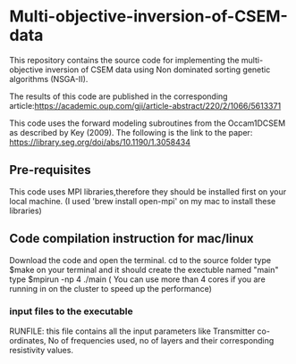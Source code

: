 # Multi-objective-inversion-of-CSEM-data

This repository contains the source code for implementing the multi-objective inversion of CSEM data using Non dominated sorting genetic algorithms (NSGA-II).

The results of this code are published in the corresponding article:https://academic.oup.com/gji/article-abstract/220/2/1066/5613371

This code uses the forward modeling subroutines from the Occam1DCSEM as described by Key (2009). The following is the link to the paper: https://library.seg.org/doi/abs/10.1190/1.3058434

## Pre-requisites
This code uses MPI libraries,therefore they should be installed first on your local machine. (I used 'brew install open-mpi' on my mac to install these libraries)

## Code compilation instruction for mac/linux
Download the code and open the terminal. cd to the source folder
type $make  on your terminal and it should create the exectuble named "main"
type $mpirun -np 4 ./main ( You can use more than 4 cores if you are running in on the cluster to speed up the  performance)

### input files to the executable
RUNFILE: this file contains all the input parameters like Transmitter co-ordinates, No of frequencies used, no of layers and their corresponding resistivity values.

